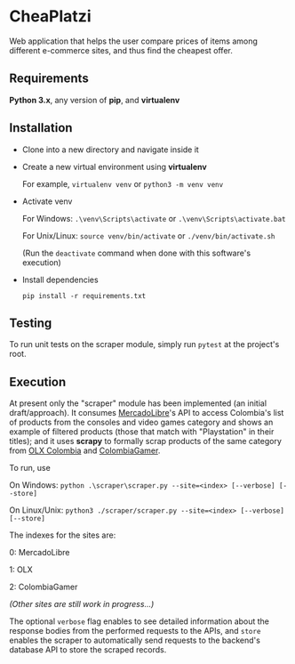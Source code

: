# CheaPlatzi
Web application that helps the user compare prices of items among different e-commerce sites, and thus find the cheapest offer.


## Requirements

**Python 3.x**, any version of **pip**, and **virtualenv**


## Installation

- Clone into a new directory and navigate inside it

- Create a new virtual environment using **virtualenv**

    For example, `virtualenv venv` or   `python3 -m venv venv`



- Activate venv

    For Windows: `.\venv\Scripts\activate` or `.\venv\Scripts\activate.bat` 

    For Unix/Linux: `source venv/bin/activate` or `./venv/bin/activate.sh`

    (Run the `deactivate` command when done with this software's execution)

- Install dependencies

    `pip install -r requirements.txt`


## Testing

To run unit tests on the scraper module, simply run `pytest` at the project's root.


## Execution

At present only the "scraper" module has been implemented (an initial draft/approach). It consumes [MercadoLibre](https://www.mercadolibre.com/)'s API to access Colombia's list of products from the consoles and video games category and shows an example of filtered products (those that match with "Playstation" in their titles); and it uses **scrapy** to formally scrap products of the same category from [OLX Colombia](https://www.olx.com.co/) and [ColombiaGamer](https://www.colombiagamer.com.co/).

To run, use 

On Windows: `python .\scraper\scraper.py --site=<index> [--verbose] [--store]`

On Linux/Unix: `python3 ./scraper/scraper.py --site=<index> [--verbose] [--store]`

The indexes for the sites are:

0: MercadoLibre

1: OLX

2: ColombiaGamer

*(Other sites are still work in progress...)*

The optional `verbose` flag enables to see detailed information about the response bodies from the performed requests to the APIs, and `store` enables the scraper to automatically send requests to the backend's database API to store the scraped records.